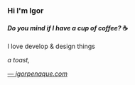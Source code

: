 ### Hi I'm Igor
#### _Do you mind if I have a cup of coffee?_ ☕

I love develop & design things

_a toast,_

_[— igorpenaque.com](igorpenaque.com)_
